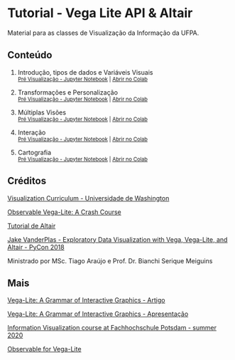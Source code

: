 # Tutorial - Vega Lite API & Altair

Material para as classes de Visualização da Informação da UFPA.

## Conteúdo

1. Introdução, tipos de dados e Variáveis Visuais <br/>
   <small>
     [Pré Visualização - Jupyter Notebook](https://nbviewer.jupyter.org/github/tiagodavi70/vl-altair-tutorial/blob/b9fbe725da0cf554c7608586f490afaa6d71cd10/notebooks/Altair_1_Introducao.ipynb) |
     [Abrir no Colab](https://colab.research.google.com/github/tiagodavi70/vl-altair-tutorial/blob/master/notebooks/Altair_1_Introducao.ipynb)
   </small>

2. Transformações e Personalização <br/>
   <small>
     [Pré Visualização - Jupyter Notebook](https://nbviewer.jupyter.org/github/tiagodavi70/vl-altair-tutorial/blob/b9fbe725da0cf554c7608586f490afaa6d71cd10/notebooks/Altair_2_Dados.ipynb) |
     [Abrir no Colab](https://colab.research.google.com/github/tiagodavi70/vl-altair-tutorial/blob/master/notebooks/Altair_2_Dados.ipynb)
   </small>

3. Múltiplas Visões<br/>
   <small>
     [Pré Visualização - Jupyter Notebook](https://nbviewer.jupyter.org/github/tiagodavi70/vl-altair-tutorial/blob/b9fbe725da0cf554c7608586f490afaa6d71cd10/notebooks/Altair_3_Visoes.ipynb) |
     [Abrir no Colab](https://colab.research.google.com/github/tiagodavi70/vl-altair-tutorial/blob/master/notebooks/Altair_3_Visoes.ipynb)
   </small>

4. Interação<br/>
   <small>
     [Pré Visualização - Jupyter Notebook](https://nbviewer.jupyter.org/github/tiagodavi70/vl-altair-tutorial/blob/b9fbe725da0cf554c7608586f490afaa6d71cd10/notebooks/Altair_4_Interacao.ipynb) |
     [Abrir no Colab](https://colab.research.google.com/github/tiagodavi70/vl-altair-tutorial/blob/master/notebooks/Altair_4_Interacao.ipynb)
   </small>

5. Cartografia<br/>
   <small>
     [Pré Visualização - Jupyter Notebook](https://nbviewer.jupyter.org/github/tiagodavi70/vl-altair-tutorial/blob/master/notebooks/Altair_5_Cartografia.ipynb) |
     [Abrir no Colab](https://colab.research.google.com/github/tiagodavi70/vl-altair-tutorial/blob/master/notebooks/Altair_5_Cartografia.ipynb)
   </small>

## Créditos

<a href="https://github.com/uwdata/visualization-curriculum"> Visualization Curriculum - Universidade de Washington </a>

<a href="https://www.youtube.com/watch?v=ZV_Yjcs5WtM">Observable Vega-Lite: A Crash Course</a>

<a href="https://github.com/altair-viz/altair-tutorial">Tutorial de Altair</a>

<a href="https://www.youtube.com/watch?v=ms29ZPUKxbU">Jake VanderPlas - Exploratory Data Visualization with Vega, Vega-Lite, and Altair - PyCon 2018 </a>

Ministrado por MSc. Tiago Araújo e Prof. Dr. Bianchi Serique Meiguins

## Mais

<a href="https://idl.cs.washington.edu/papers/vega-lite/"> Vega-Lite: A Grammar of Interactive Graphics - Artigo</a>

<a href="https://www.youtube.com/watch?v=Nsrz4YdaZ_A">Vega-Lite: A Grammar of Interactive Graphics - Apresentação</a>

<a href="https://infovis.fh-potsdam.de/tutorials/"> Information Visualization course at Fachhochschule Potsdam - summer 2020</a>

<a href="https://observablehq.com/collection/@observablehq/observable-for-vega-lite"> Observable for Vega-Lite </a>

